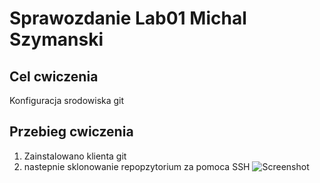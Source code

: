 # Sprawozdanie Lab01 Michal Szymanski

## Cel cwiczenia
Konfiguracja srodowiska git

## Przebieg cwiczenia
1. Zainstalowano klienta git
2. nastepnie sklonowanie repopzytorium za pomoca SSH
![Screenshot](ssh_connect.jpg)

